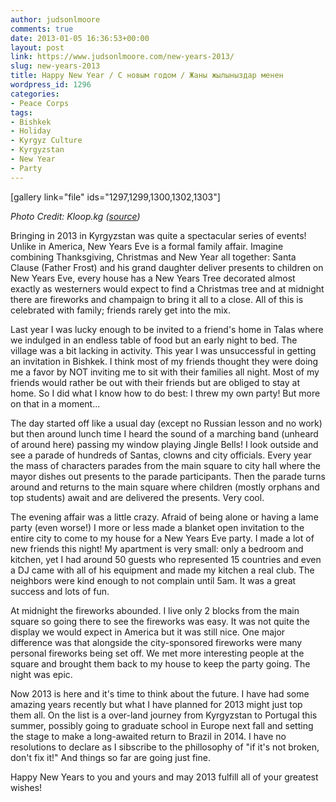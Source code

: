 ```yaml
---
author: judsonlmoore
comments: true
date: 2013-01-05 16:36:53+00:00
layout: post
link: https://www.judsonlmoore.com/new-years-2013/
slug: new-years-2013
title: Happy New Year / С новым годом / Жаны жылыныздар менен
wordpress_id: 1296
categories:
- Peace Corps
tags:
- Bishkek
- Holiday
- Kyrgyz Culture
- Kyrgyzstan
- New Year
- Party
---
```


[gallery link="file" ids="1297,1299,1300,1302,1303"]


_Photo Credit: Kloop.kg ([source](http://kloop.kg/blog/kloop_galleries/fejerverki-nad-bishkekom/))_


Bringing in 2013 in Kyrgyzstan was quite a spectacular series of events! Unlike in America, New Years Eve is a formal family affair. Imagine combining Thanksgiving, Christmas and New Year all together: Santa Clause (Father Frost) and his grand daughter deliver presents to children on New Years Eve, every house has a New Years Tree decorated almost exactly as westerners would expect to find a Christmas tree and at midnight there are fireworks and champaign to bring it all to a close. All of this is celebrated with family; friends rarely get into the mix.

Last year I was lucky enough to be invited to a friend's home in Talas where we indulged in an endless table of food but an early night to bed. The village was a bit lacking in activity. This year I was unsuccessful in getting an invitation in Bishkek. I think most of my friends thought they were doing me a favor by NOT inviting me to sit with their families all night. Most of my friends would rather be out with their friends but are obliged to stay at home. So I did what I know how to do best: I threw my own party! But more on that in a moment...

The day started off like a usual day (except no Russian lesson and no work) but then around lunch time I heard the sound of a marching band (unheard of around here) passing my window playing Jingle Bells! I look outside and see a parade of hundreds of Santas, clowns and city officials. Every year the mass of characters parades from the main square to city hall where the mayor dishes out presents to the parade participants. Then the parade turns around and returns to the main square where children (mostly orphans and top students) await and are delivered the presents. Very cool.

The evening affair was a little crazy. Afraid of being alone or having a lame party (even worse!) I more or less made a blanket open invitation to the entire city to come to my house for a New Years Eve party. I made a lot of new friends this night! My apartment is very small: only a bedroom and kitchen, yet I had around 50 guests who represented 15 countries and even a DJ came with all of his equipment and made my kitchen a real club. The neighbors were kind enough to not complain until 5am. It was a great success and lots of fun.

At midnight the fireworks abounded. I live only 2 blocks from the main square so going there to see the fireworks was easy. It was not quite the display we would expect in America but it was still nice. One major difference was that alongside the city-sponsored fireworks were many personal fireworks being set off. We met more interesting people at the square and brought them back to my house to keep the party going. The night was epic.

Now 2013 is here and it's time to think about the future. I have had some amazing years recently but what I have planned for 2013 might just top them all. On the list is a over-land journey from Kyrgyzstan to Portugal this summer, possibly going to graduate school in Europe next fall and setting the stage to make a long-awaited return to Brazil in 2014. I have no resolutions to declare as I sibscribe to the phillosophy of "if it's not broken, don't fix it!" And things so far are going just fine.

Happy New Years to you and yours and may 2013 fulfill all of your greatest wishes!

